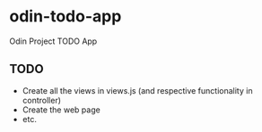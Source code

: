 # odin-todo-app
Odin Project TODO App
## TODO
- Create all the views in views.js (and respective functionality in controller)
- Create the web page
- etc.
